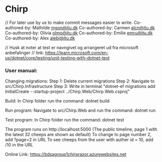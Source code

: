 # Chirp

// For later use by us to make commit messages easier to write.
Co-authored-by: Mathilde <mgon@itu.dk>
Co-authored-by: Carmen <alcn@itu.dk>
Co-authored-by: Olivia <olmo@itu.dk>
Co-authored-by: Emilie <emru@itu.dk>
Co-authored-by: Alex <alebj@itu.dk>



// Husk at noter at test er navngivet og arrangeret ud fra microsoft anbefalinger
// link: https://learn.microsoft.com/en-us/dotnet/core/testing/unit-testing-with-dotnet-test

### User manual:

Changing migrations:
Step 1: Delete current migrations
Step 2: Navigate to src/Chirp.Infrastructure
Step 3: Write in terminal "dotnet-ef migrations add InitialCreate --startup-project ../Chirp.Web/Chirp.Web.csproj"

Build:
In Chirp folder run the command: dotnet build

Run program:
Navigate to src/Chirp.Web and run the command: dotnet run 

Test program:
In Chirp folder run the command: dotnet test

The program runs on http://localhost:5000 
(The public timeline, page 1 with the latest 32 cheeps are shown as default)
To change to page number 2, add ?page=2 in URL
To see cheeps from the user with auther id = 10, 
add /10 in the URL

Online Link: https://bdsagroup1chirprazor.azurewebsites.net